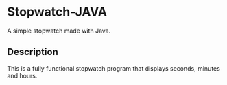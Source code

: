 # Stopwatch-JAVA
A simple stopwatch made with Java.

## Description 
This is a fully functional stopwatch program that displays seconds, minutes and hours.
